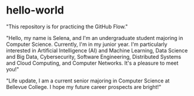 # hello-world
"This repository is for practicing the GitHub Flow."

"Hello, my name is Selena, and I'm an undergraduate student majoring in Computer Science. Currently, I'm in my junior year. I'm particularly interested in Artificial Intelligence (AI) and Machine Learning, Data Science and Big Data, Cybersecurity, Software Engineering, Distributed Systems and Cloud Computing,  and Computer Networks. It's a pleasure to meet you!"

"Life update, I am a current senior majoring in Computer Science at Bellevue College. I hope my future career prospects are bright!"
